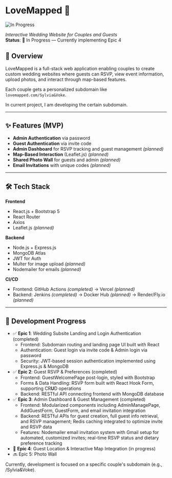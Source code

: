 # LoveMapped 💍
![In Progress](https://img.shields.io/badge/status-In_Progress-yellow?style=flat-square)

_Interactive Wedding Website for Couples and Guests_  
**Status**: 🚧 In Progress — Currently implementing Epic 4 

## 🧠 Overview

LoveMapped is a full-stack web application enabling couples to create custom wedding websites where guests can RSVP, view event information, upload photos, and interact through map-based features.

Each couple gets a personalized subdomain like `lovemapped.com/Sylvia&Voke`.

In current project, I am developing the certain subdomain.

---

## ✨ Features (MVP)

- **Admin Authentication** via password  
- **Guest Authentication** via invite code  
- **Admin Dashboard** for RSVP tracking and guest management *(planned)*
- **Map-Based Interaction** (Leaflet.js) *(planned)*
- **Shared Photo Wall** for guests and admin *(planned)*
- **Email Invitations** with unique codes *(planned)*

---

## 🛠 Tech Stack

**Frontend**  
- React.js + Bootstrap 5  
- React Router  
- Axios  
- Leaflet.js *(planned)*

**Backend**  
- Node.js + Express.js  
- MongoDB Atlas
- JWT for Auth  
- Multer for image upload *(planned)*
- Nodemailer for emails *(planned)*

**CI/CD**  
- Frontend: GitHub Actions *(completed)* → Vercel *(planned)*
- Backend: Jenkins *(completed)* → Docker Hub *(planned)* → Render/Fly.io *(planned)*

---

## 🚧 Development Progress

- ✅ **Epic 1**: Wedding Subsite Landing and Login Authentication (completed)
  - Frontend: Subdomain routing and landing page UI built with React
  - Authentication: Guest login via invite code & Admin login via password
  - Security: JWT-based session authentication implemented using Express.js & MongoDB
- ✅ **Epic 2**: Guest RSVP & Preferences (completed)
  - Frontend: GuestWelcomePage post-login, styled with Bootstrap
  - Forms & Data Handling: RSVP form built with React Hook Form, supporting CR**U**D operations
  - Backend: RESTful API connecting frontend with MongoDB database
- ✅ **Epic 3**: Admin Dashboard & Guest Management (completed)
  - Frontend: Modularized components including AdminManagePage, AddGuestForm, GuestForm, and email invitation integration
  - Backend: RESTful APIs for guest creation, full guest info retrieval, and RSVP management; Redis caching integrated to optimize invite and RSVP data
  - Features: Nodemailer email invitation system with Gmail setup for automated, customized invites; real-time RSVP status and dietary preference tracking
- 🔄 **Epic 4**: Guest Location & Interactive Map Integration (in progress)
- 🔜 Epic 5: Photo Wall 

Currently, development is focused on a specific couple's subdomain (e.g., /Sylvia&Voke).
